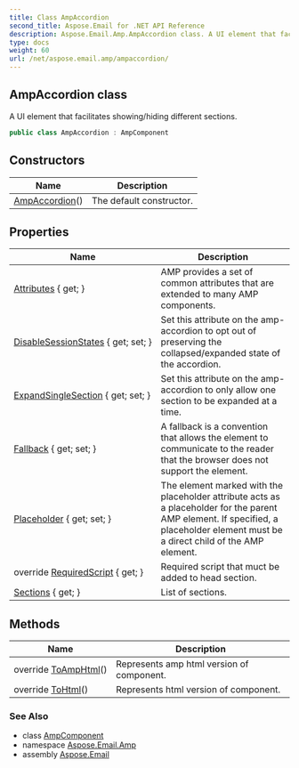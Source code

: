 ```yaml
---
title: Class AmpAccordion
second_title: Aspose.Email for .NET API Reference
description: Aspose.Email.Amp.AmpAccordion class. A UI element that facilitates showing/hiding different sections
type: docs
weight: 60
url: /net/aspose.email.amp/ampaccordion/
---
```

## AmpAccordion class

A UI element that facilitates showing/hiding different sections.

```csharp
public class AmpAccordion : AmpComponent
```

## Constructors

| Name | Description |
| --- | --- |
| [AmpAccordion](ampaccordion/)() | The default constructor. |

## Properties

| Name | Description |
| --- | --- |
| [Attributes](../../aspose.email.amp/ampcomponent/attributes/) { get; } | AMP provides a set of common attributes that are extended to many AMP components. |
| [DisableSessionStates](../../aspose.email.amp/ampaccordion/disablesessionstates/) { get; set; } | Set this attribute on the amp-accordion to opt out of preserving the collapsed/expanded state of the accordion. |
| [ExpandSingleSection](../../aspose.email.amp/ampaccordion/expandsinglesection/) { get; set; } | Set this attribute on the amp-accordion to only allow one section to be expanded at a time. |
| [Fallback](../../aspose.email.amp/ampcomponent/fallback/) { get; set; } | A fallback is a convention that allows the element to communicate to the reader that the browser does not support the element. |
| [Placeholder](../../aspose.email.amp/ampcomponent/placeholder/) { get; set; } | The element marked with the placeholder attribute acts as a placeholder for the parent AMP element. If specified, a placeholder element must be a direct child of the AMP element. |
| override [RequiredScript](../../aspose.email.amp/ampaccordion/requiredscript/) { get; } | Required script that muct be added to head section. |
| [Sections](../../aspose.email.amp/ampaccordion/sections/) { get; } | List of sections. |

## Methods

| Name | Description |
| --- | --- |
| override [ToAmpHtml](../../aspose.email.amp/ampaccordion/toamphtml/)() | Represents amp html version of component. |
| override [ToHtml](../../aspose.email.amp/ampaccordion/tohtml/)() | Represents html version of component. |

### See Also

* class [AmpComponent](../ampcomponent/)
* namespace [Aspose.Email.Amp](../../aspose.email.amp/)
* assembly [Aspose.Email](../../)


